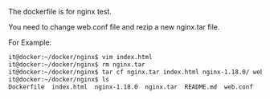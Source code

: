 The dockerfile is for nginx test.

You need to change web.conf file and rezip a new nginx.tar file.

For Example:
```bash
it@docker:~/docker/nginx$ vim index.html 
it@docker:~/docker/nginx$ rm nginx.tar 
it@docker:~/docker/nginx$ tar cf nginx.tar index.html nginx-1.18.0/ web.conf 
it@docker:~/docker/nginx$ ls
Dockerfile  index.html  nginx-1.18.0  nginx.tar  README.md  web.conf
```
